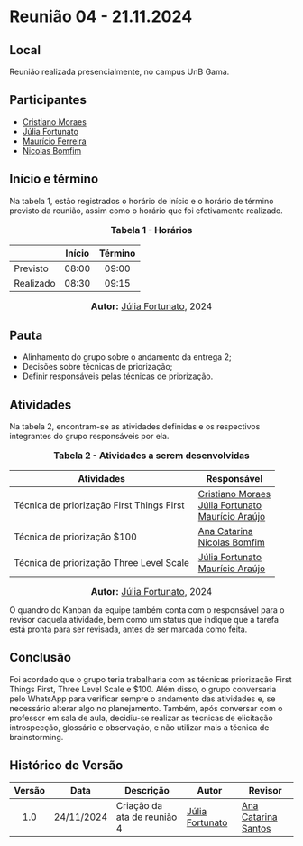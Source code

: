 # Reunião 04 - 21.11.2024

## Local

Reunião realizada presencialmente, no campus UnB Gama.

## Participantes

- [Cristiano Moraes](http://github.com/CristianoMoraiss)
- [Júlia Fortunato](http://github.com/julia-fortunato)
- [Maurício Ferreira](https://github.com/mauricio-araujoo)
- [Nicolas Bomfim](http://github.com/nickgehjk)

## Início e término

Na tabela 1, estão registrados o horário de início e o horário de término previsto da reunião, assim como o horário que foi efetivamente realizado.

<div align="center">
  <font size="3"><p style="text-align: center"><b> Tabela 1 - Horários</b></p></font>
</div>

|           | Início | Término |
| --------- | :----: | :-----: |
| Previsto  | 08:00  |  09:00  |
| Realizado | 08:30  |  09:15  |

<div align="center">
  <font size="3"><p style="text-align: center;"><b>Autor:</b> <a href="https://github.com/julia-fortunato">Júlia Fortunato</a>, 2024</p></font>
</div>

## Pauta

- Alinhamento do grupo sobre o andamento da entrega 2;
- Decisões sobre técnicas de priorização;
- Definir responsáveis pelas técnicas de priorização.

## Atividades

Na tabela 2, encontram-se as atividades definidas e os respectivos integrantes do grupo responsáveis por ela.

<div align="center">
<font size="3"><p style="text-align: center"><b>Tabela 2 - Atividades a serem desenvolvidas</b></p></font>

<table>
  <thead>
    <tr>
      <th>Atividades</th>
      <th>Responsável</th>
    </tr>
  </thead>
  <tbody>
    <tr>
      <td>
        Técnica de priorização First Things First 
      </td>
      <td>
        <a href="http://github.com/CristianoMoraiss">Cristiano Moraes</a><br>
        <a href="https://github.com/julia-fortunato">Júlia Fortunato</a><br>
        <a href="https://github.com/mauricio-araujoo">Maurício Araújo</a><br>
      </td>
    </tr>
     <tr>
        <td>
          Técnica de priorização $100
        </td>
        <td>
            <a href="https://github.com/an4catarina">Ana Catarina</a><br>
          <a href="https://github.com/nickgehjk">Nicolas Bomfim</a>
        </td>
      </tr>
       <tr>
        <td>
          Técnica de priorização Three Level Scale
        </td>
        <td>
          <a href="https://github.com/julia-fortunato">Júlia Fortunato</a><br>
            <a href="https://github.com/mauricio-araujoo">Maurício Araújo</a><br>
        </td>
      </tr>
      <tr>
  </tbody>
</table>

<font size="3"><p style="text-align: center"><b>Autor:</b> <a href="https://github.com/julia-fortunato">Júlia Fortunato</a>, 2024</p></font>

</div>

O quandro do Kanban da equipe também conta com o responsável para o revisor daquela atividade, bem como um status que indique que a tarefa está pronta para ser revisada, antes de ser marcada como feita.

## Conclusão

Foi acordado que o grupo teria trabalharia com as técnicas priorização First Things First, Three Level Scale e $100. Além disso, o grupo conversaria pelo WhatsApp para verificar sempre o andamento das atividades e, se necessário alterar algo no planejamento.
Também, após conversar com o professor em sala de aula, decidiu-se realizar as técnicas de elicitação introspecção, glossário e observação, e não utilizar mais a técnica de brainstorming.

## Histórico de Versão

| Versão | Data       | Descrição                   | Autor                                                 | Revisor                                               |
| :----: | ---------- | --------------------------- | ----------------------------------------------------- | ----------------------------------------------------- |
|  1.0   | 24/11/2024 | Criação da ata de reunião 4 | [Júlia Fortunato](https://github.com/julia-fortunato) | [Ana Catarina Santos](https://github.com/an4catarina) |
